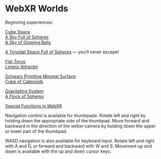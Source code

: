 # WebXR Worlds

Beginning experiences:

[Cube Space](https://paulmasson.github.io/webxr-worlds/cube-space.html)<br>
[A Sky Full of Spheres](https://paulmasson.github.io/webxr-worlds/sky-of-spheres.html)<br>
[A Sky of Glowing Balls](https://paulmasson.github.io/webxr-worlds/sky-of-glows.html)

[A Toroidal Space Full of Spheres](https://paulmasson.github.io/webxr-worlds/toroidal-space.html) &mdash; you&rsquo;ll never escape!

[Flat Torus](https://paulmasson.github.io/webxr-worlds/flat-torus.html)<br>
[Lorenz Attractor](https://paulmasson.github.io/webxr-worlds/lorenz-attractor.html)

[Schwarz Primitive Minimal Surface](https://paulmasson.github.io/webxr-worlds/schwarz-surface.html)<br>
[Cube of Catenoids](https://paulmasson.github.io/webxr-worlds/catenoid-cube.html)

[Gravitating System](https://paulmasson.github.io/webxr-worlds/gravitating-system.html)<br>
[A Flock of Spheres](https://paulmasson.github.io/webxr-worlds/flock-of-spheres.html)

[Special Functions in WebXR](functions)

Navigation control is available for thumbpads. Rotate left and right by holding down the appropriate side of the thumbpad. Move forward and backward in the direction of the webxr camera by holding down the upper or lower part of the thumbpad.

WASD navigation is also available for keyboard input. Rotate left and right with A and D, or forward and backward with W and S. Movement up and down is available with the up and down cursor keys.
